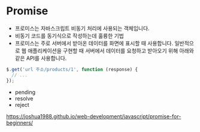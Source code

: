 # Promise
- 프로미스는 자바스크립트 비동기 처리에 사용되는 객체입니다.
- 비동기 코드를 동기식으로 작성하는데 훌륭한 기법
- 프로미스는 주로 서버에서 받아온 데이터를 화면에 표시할 때 사용합니다. 일반적으로 웹 애플리케이션을 구현할 때 서버에서 데이터를 요청하고 받아오기 위해 아래와 같은 API를 사용합니다.
```javascript
$.get('url 주소/products/1', function (response) {
  // ...
});

```
- pending
- resolve
- reject

https://joshua1988.github.io/web-development/javascript/promise-for-beginners/
